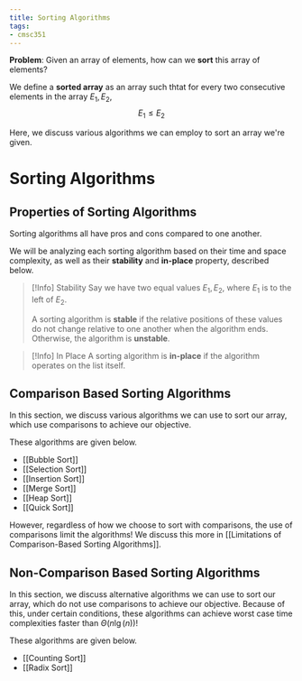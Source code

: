 ```yaml
---
title: Sorting Algorithms
tags:
- cmsc351
---
```


**Problem**: Given an array of elements, how can we **sort** this array of elements?

We define a **sorted array** as an array such thtat for every two consecutive elements in the array $E_1, E_2$,
$$
E_1 \le E_2
$$

Here, we discuss various algorithms we can employ to sort an array we're given.

# Sorting Algorithms
## Properties of Sorting Algorithms 
Sorting algorithms all have pros and cons compared to one another.

We will be analyzing each sorting algorithm based on their time and space complexity, as well as their **stability** and **in-place** property, described below.

> [!Info] Stability
> Say we have two equal values $E_1, E_2$, where $E_1$ is to the left of $E_2$.
> 
> A sorting algorithm is **stable** if the relative positions of these values do not change relative to one another when the algorithm ends. Otherwise, the algorithm is **unstable**.

> [!Info] In Place
> A sorting algorithm is **in-place** if the algorithm operates on the list itself.

## Comparison Based Sorting Algorithms
In this section, we discuss various algorithms we can use to sort our array, which use comparisons to achieve our objective.

These algorithms are given below.
- [[Bubble Sort]]
- [[Selection Sort]]
- [[Insertion Sort]]
- [[Merge Sort]]
- [[Heap Sort]]
- [[Quick Sort]]

However, regardless of how we choose to sort with comparisons, the use of comparisons limit the algorithms! We discuss this more in [[Limitations of Comparison-Based Sorting Algorithms]].

## Non-Comparison Based Sorting Algorithms
In this section, we discuss alternative algorithms we can use to sort our array, which do not use comparisons to achieve our objective. Because of this, under certain conditions, these algorithms can achieve worst case time complexities faster than $\Theta(n \lg(n))$!

These algorithms are given below.
- [[Counting Sort]]
- [[Radix Sort]]

